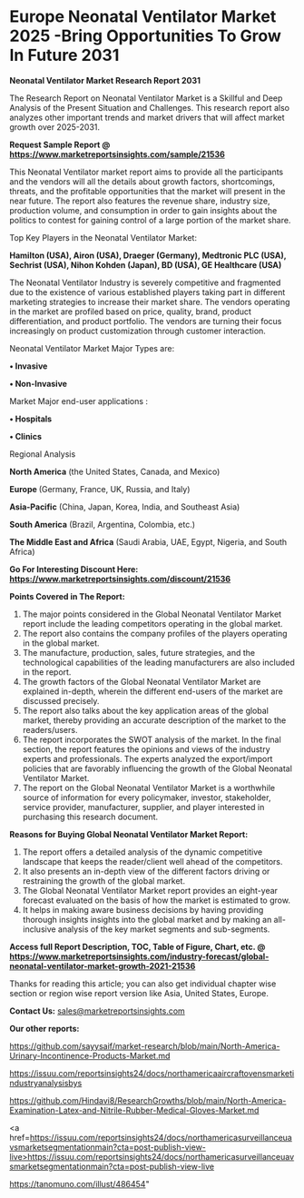 # Europe Neonatal Ventilator Market 2025 -Bring Opportunities To Grow In Future 2031

<strong>Neonatal Ventilator Market Research Report 2031</strong>

The Research Report on Neonatal Ventilator Market is a Skillful and Deep Analysis of the Present Situation and Challenges. This research report also analyzes other important trends and market drivers that will affect market growth over 2025-2031.

<strong>Request Sample Report @ <a href=https://www.marketreportsinsights.com/sample/21536>https://www.marketreportsinsights.com/sample/21536</a></strong>

This Neonatal Ventilator market report aims to provide all the participants and the vendors will all the details about growth factors, shortcomings, threats, and the profitable opportunities that the market will present in the near future. The report also features the revenue share, industry size, production volume, and consumption in order to gain insights about the politics to contest for gaining control of a large portion of the market share.

Top Key Players in the Neonatal Ventilator Market:

<strong>Hamilton (USA), Airon (USA), Draeger (Germany), Medtronic PLC (USA), Sechrist (USA), Nihon Kohden (Japan), BD (USA), GE Healthcare (USA)</strong>

The Neonatal Ventilator Industry is severely competitive and fragmented due to the existence of various established players taking part in different marketing strategies to increase their market share. The vendors operating in the market are profiled based on price, quality, brand, product differentiation, and product portfolio. The vendors are turning their focus increasingly on product customization through customer interaction.

Neonatal Ventilator Market Major Types are:

<strong>• Invasive

• Non-Invasive</strong>

Market Major end-user applications :

<strong>• Hospitals

• Clinics</strong>

Regional Analysis

</u><strong><b>North America</b></strong> (the United States, Canada, and Mexico)

<strong><b>Europe </b></strong>(Germany, France, UK, Russia, and Italy)

<strong><b>Asia-Pacific</b></strong> (China, Japan, Korea, India, and Southeast Asia)

<strong><b>South America</b></strong> (Brazil, Argentina, Colombia, etc.)

<strong><b>The Middle East and Africa</b></strong> (Saudi Arabia, UAE, Egypt, Nigeria, and South Africa)

<strong>Go For Interesting Discount Here: <a href=https://www.marketreportsinsights.com/discount/21536>https://www.marketreportsinsights.com/discount/21536</a></strong>

<strong>Points Covered in The Report:</strong>
<ol>
  <li>The major points considered in the Global Neonatal Ventilator Market report include the leading competitors operating in the global market.</li>
  <li>The report also contains the company profiles of the players operating in the global market.</li>
  <li>The manufacture, production, sales, future strategies, and the technological capabilities of the leading manufacturers are also included in the report.</li>
  <li>The growth factors of the Global Neonatal Ventilator Market are explained in-depth, wherein the different end-users of the market are discussed precisely.</li>
  <li>The report also talks about the key application areas of the global market, thereby providing an accurate description of the market to the readers/users.</li>
  <li>The report incorporates the SWOT analysis of the market. In the final section, the report features the opinions and views of the industry experts and professionals. The experts analyzed the export/import policies that are favorably influencing the growth of the Global Neonatal Ventilator Market.</li>
  <li>The report on the Global Neonatal Ventilator Market is a worthwhile source of information for every policymaker, investor, stakeholder, service provider, manufacturer, supplier, and player interested in purchasing this research document.</li>
</ol>
<strong>Reasons for Buying Global Neonatal Ventilator Market Report:</strong>

<ol>
  <li>The report offers a detailed analysis of the dynamic competitive landscape that keeps the reader/client well ahead of the competitors.</li>
  <li>It also presents an in-depth view of the different factors driving or restraining the growth of the global market.</li>
  <li>The Global Neonatal Ventilator Market report provides an eight-year forecast evaluated on the basis of how the market is estimated to grow.</li>
  <li>It helps in making aware business decisions by having providing thorough insights insights into the global market and by making an all-inclusive analysis of the key market segments and sub-segments.</li>
</ol>
<strong>Access full Report Description, TOC, Table of Figure, Chart, etc. @ <a href=https://www.marketreportsinsights.com/industry-forecast/global-neonatal-ventilator-market-growth-2021-21536>https://www.marketreportsinsights.com/industry-forecast/global-neonatal-ventilator-market-growth-2021-21536</a></strong>


Thanks for reading this article; you can also get individual chapter wise section or region wise report version like Asia, United States, Europe.

<strong>Contact Us:</strong>
sales@marketreportsinsights.com

<strong>Our other reports:</strong>

<a href=https://github.com/sayysaif/market-research/blob/main/North-America-Urinary-Incontinence-Products-Market.md>https://github.com/sayysaif/market-research/blob/main/North-America-Urinary-Incontinence-Products-Market.md</a>

<a href=https://issuu.com/reportsinsights24/docs/northamericaaircraftovensmarketindustryanalysisbys>https://issuu.com/reportsinsights24/docs/northamericaaircraftovensmarketindustryanalysisbys</a>

<a href=https://github.com/Hindavi8/ResearchGrowths/blob/main/North-America-Examination-Latex-and-Nitrile-Rubber-Medical-Gloves-Market.md>https://github.com/Hindavi8/ResearchGrowths/blob/main/North-America-Examination-Latex-and-Nitrile-Rubber-Medical-Gloves-Market.md</a>

<a href=https://issuu.com/reportsinsights24/docs/northamericasurveillanceuavsmarketsegmentationmain?cta=post-publish-view-live>https://issuu.com/reportsinsights24/docs/northamericasurveillanceuavsmarketsegmentationmain?cta=post-publish-view-live</a>

<a href=https://tanomuno.com/illust/486454>https://tanomuno.com/illust/486454</a>"
